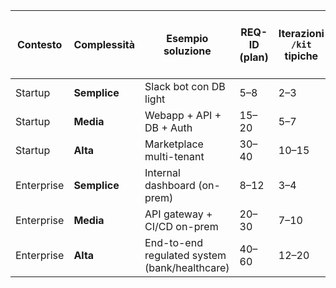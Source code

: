 | Contesto   | Complessità  | Esempio soluzione                             | REQ-ID (plan) | Iterazioni `/kit` tipiche | Durata stimata (branch → gate → finalize) |
| ---------- | ------------ | --------------------------------------------- | ------------- | ------------------------- | ----------------------------------------- |
| Startup    | **Semplice** | Slack bot con DB light                        | 5–8           | 2–3                       | 1–2 settimane                             |
| Startup    | **Media**    | Webapp + API + DB + Auth                      | 15–20         | 5–7                       | 3–4 settimane                             |
| Startup    | **Alta**     | Marketplace multi-tenant                      | 30–40         | 10–15                     | 6–8 settimane                             |
| Enterprise | **Semplice** | Internal dashboard (on-prem)                  | 8–12          | 3–4                       | 2–3 settimane                             |
| Enterprise | **Media**    | API gateway + CI/CD on-prem                   | 20–30         | 7–10                      | 4–6 settimane                             |
| Enterprise | **Alta**     | End-to-end regulated system (bank/healthcare) | 40–60         | 12–20                     | 8–12 settimane                            |
